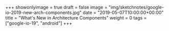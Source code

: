 +++
showonlyimage = true
draft = false
image = "img/sketchnotes/google-io-2019-new-arch-components.jpg"
date = "2019-05-07T10:00:00+00:00"
title = "What's New in Architecture Components"
weight = 0
tags = ["google-io-19", "android"]
+++
